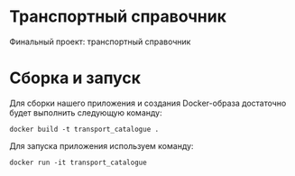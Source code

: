 # Транспортный справочник

Финальный проект: транспортный справочник

# Сборка и запуск

Для сборки нашего приложения и создания Docker-образа достаточно будет выполнить следующую команду:

`docker build -t transport_catalogue .`

Для запуска приложения используем команду:

`docker run -it transport_catalogue`